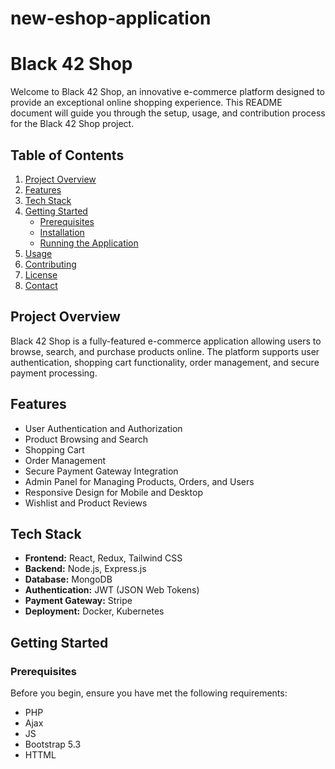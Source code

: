 # new-eshop-application

# Black 42 Shop

Welcome to Black 42 Shop, an innovative e-commerce platform designed to provide an exceptional online shopping experience. This README document will guide you through the setup, usage, and contribution process for the Black 42 Shop project.

## Table of Contents
1. [Project Overview](#project-overview)
2. [Features](#features)
3. [Tech Stack](#tech-stack)
4. [Getting Started](#getting-started)
   - [Prerequisites](#prerequisites)
   - [Installation](#installation)
   - [Running the Application](#running-the-application)
5. [Usage](#usage)
6. [Contributing](#contributing)
7. [License](#license)
8. [Contact](#contact)

## Project Overview

Black 42 Shop is a fully-featured e-commerce application allowing users to browse, search, and purchase products online. The platform supports user authentication, shopping cart functionality, order management, and secure payment processing.

## Features

- User Authentication and Authorization
- Product Browsing and Search
- Shopping Cart
- Order Management
- Secure Payment Gateway Integration
- Admin Panel for Managing Products, Orders, and Users
- Responsive Design for Mobile and Desktop
- Wishlist and Product Reviews

## Tech Stack

- **Frontend:** React, Redux, Tailwind CSS
- **Backend:** Node.js, Express.js
- **Database:** MongoDB
- **Authentication:** JWT (JSON Web Tokens)
- **Payment Gateway:** Stripe
- **Deployment:** Docker, Kubernetes

## Getting Started

### Prerequisites

Before you begin, ensure you have met the following requirements:

- PHP
- Ajax
- JS
- Bootstrap 5.3
- HTTML


